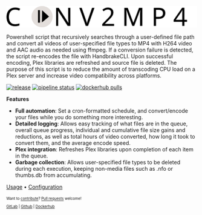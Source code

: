 ![conv2mp4](/files/listener/public/logo.svg "conv2mp4")

Powershell script that recursively searches through a user-defined file path and convert all videos of user-specified file types to MP4 with H264 video and AAC audio as needed using ffmpeg. If a conversion failure is detected, the script re-encodes the file with HandbrakeCLI. Upon successful encoding, Plex libraries are refreshed and source file is deleted.  The purpose of this script is to reduce the amount of transcoding CPU load on a Plex server and increase video compatibility across platforms.

[![release](https://img.shields.io/docker/v/bridmg/conv2mp4?sort=date)](https://gitlab.com/BrianDMG/conv2mp4-ps/-/tags)
[![pipeline status](https://img.shields.io/gitlab/pipeline/BrianDMG/conv2mp4-ps/feature-docker?label=pipeline)](https://gitlab.com/%{project_path}/-/commits/feature-docker)
[![dockerhub pulls](https://img.shields.io/docker/pulls/bridmg/conv2mp4)](https://hub.docker.com/repository/docker/bridmg/conv2mp4)

**Features**
- **Full automation**: Set a cron-formatted schedule, and convert/encode your files while you do something more interesting.
- **Detailed logging**: Allows easy tracking of what files are in the queue, overall queue progress, individual and cumulative file size gains and reductions, as well as total hours of video converted, how long it took to convert them, and the average encode speed.
- **Plex integration**: Refreshes Plex libraries upon completion of each item in the queue.
- **Garbage collection**: Allows user-specified file types to be deleted during each execution, keeping non-media files such as .nfo or thumbs.db from accumulating.

[Usage](/docs/USAGE.md) • [Configuration](/docs/CONFIGURATION.md)

<sub><sup>Want to [contribute](/docs/guidelines/CONTRIBUTING.md)? [Pull requests](/docs/guidelines/PULL_REQUEST_TEMPLATE.md) welcome!<br>
[GitLab](https://gitlab.com/BrianDMG/conv2mp4-ps) | [Github](https://github.com/BrianDMG/conv2mp4-ps) | [Dockerhub](https://hub.docker.com/repository/docker/bridmg/conv2mp4)</sub></sup>
